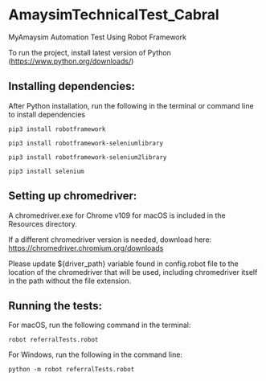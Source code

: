 # AmaysimTechnicalTest_Cabral
MyAmaysim Automation Test Using Robot Framework

To run the project, install latest version of Python (https://www.python.org/downloads/)

Installing dependencies:
-
After Python installation, run the following in the terminal or command line to install dependencies
    
    pip3 install robotframework
    
    pip3 install robotframework-seleniumlibrary
    
    pip3 install robotframework-selenium2library
    
    pip3 install selenium
    

Setting up chromedriver:
-
A chromedriver.exe for Chrome v109 for macOS is included in the Resources directory.

If a different chromedriver version is needed, download here: https://chromedriver.chromium.org/downloads

Please update ${driver_path} variable found in config.robot file to the location of the chromedriver that will be used, including chromedriver itself in the path without the file extension.


Running the tests:
- 
For macOS, run the following command in the terminal:

    robot referralTests.robot
    
For Windows, run the following in the command line:
    
    python -m robot referralTests.robot
    



